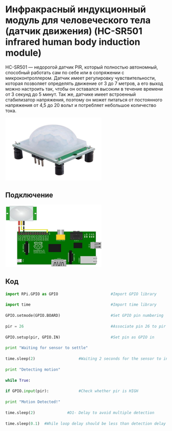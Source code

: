 # Инфракрасный индукционный модуль для человеческого тела (датчик движения) (HC-SR501 infrared human body induction module)

HC-SR501 — недорогой датчик PIR, который полностью автономный, способный работать сам по себе или в сопряжении с микроконтроллером. Датчик имеет регулировку чувствительности, которая позволяет определять движение от 3 до 7 метров, а его выход можно настроить так, чтобы он оставался высоким в течение времени от 3 секунд до 5 минут. Так же, датчике имеет встроенный стабилизатор напряжения, поэтому он может питаться от постоянного напряжения от 4,5 до 20 вольт и потребляет небольшое количество тока.

<img src="../assets/sensors/infrared/module_infrared.png" width=300 class="zoom border center"></img>

## Подключение

<img src="../assets/sensors/infrared/infrared_connection.png" width=300 class="zoom border center"></img>

## Код

```python
import RPi.GPIO as GPIO                       #Import GPIO library

import time                                   #Import time library

GPIO.setmode(GPIO.BOARD)                      #Set GPIO pin numbering

pir = 26                                      #Associate pin 26 to pir

GPIO.setup(pir, GPIO.IN)                      #Set pin as GPIO in 

print "Waiting for sensor to settle"

time.sleep(2)                   #Waiting 2 seconds for the sensor to initiate

print "Detecting motion"

while True:

if GPIO.input(pir):             #Check whether pir is HIGH

print "Motion Detected!"

time.sleep(2)              #D1- Delay to avoid multiple detection

time.sleep(0.1)  #While loop delay should be less than detection delay
```